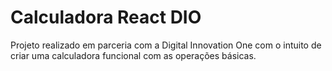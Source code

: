 # Calculadora React DIO

Projeto realizado em parceria com a Digital Innovation One com o intuito de criar uma calculadora funcional com as operações básicas.
